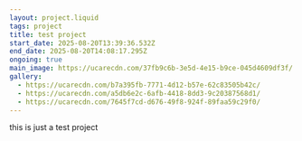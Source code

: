 ```yaml
---
layout: project.liquid
tags: project
title: test project
start_date: 2025-08-20T13:39:36.532Z
end_date: 2025-08-20T14:08:17.295Z
ongoing: true
main_image: https://ucarecdn.com/37fb9c6b-3e5d-4e15-b9ce-045d4609df3f/
gallery:
  - https://ucarecdn.com/b7a395fb-7771-4d12-b57e-62c83505b42c/
  - https://ucarecdn.com/a5db6e2c-6afb-4418-8dd3-9c20387568d1/
  - https://ucarecdn.com/7645f7cd-d676-49f8-924f-89faa59c29f0/
---
```

this is just a test project
